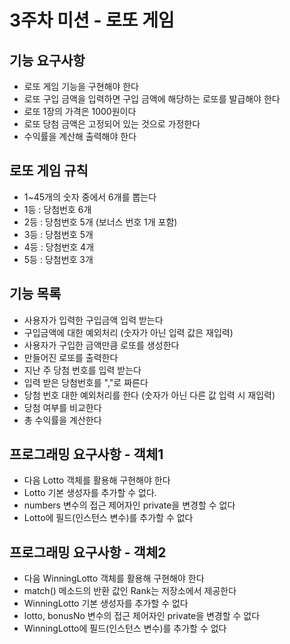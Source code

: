 ﻿# 3주차 미션 - 로또 게임

## 기능 요구사항
  - 로또 게임 기능을 구현해야 한다
  - 로또 구입 금액을 입력하면 구입 금액에 해당하는 로또를 발급해야 한다
  - 로또 1장의 가격은 1000원이다
  - 로또 당첨 금액은 고정되어 있는 것으로 가정한다
  - 수익률을 계산해 출력해야 한다

## 로또 게임 규칙
  - 1~45개의 숫자 중에서 6개를 뽑는다
  - 1등 : 당첨번호 6개
  - 2등 : 당첨번호 5개 (보너스 번호 1개 포함)
  - 3등 : 당첨번호 5개
  - 4등 : 당첨번호 4개
  - 5등 : 당첨번호 3개
  
## 기능 목록
  - 사용자가 입력한 구입금액 입력 받는다
  - 구입금액에 대한 예외처리 (숫자가 아닌 입력 값은 재입력)
  - 사용자가 구입한 금액만큼 로또를 생성한다
  - 만들어진 로또를 출력한다
  - 지난 주 당첨 번호를 입력 받는다
  - 입력 받은 당첨번호를 ","로 짜른다
  - 당첨 번호 대한 예외처리를 한다 (숫자가 아닌 다른 값 입력 시 재입력)
  - 당첨 여부를 비교한다
  - 총 수익률을 계산한다

## 프로그래밍 요구사항 - 객체1
  - 다음 Lotto 객체를 활용해 구현해야 한다
  - Lotto 기본 생성자를 추가할 수 없다.
  - numbers 변수의 접근 제어자인 private을 변경할 수 없다
  - Lotto에 필드(인스턴스 변수)를 추가할 수 없다
  
## 프로그래밍 요구사항 - 객체2
  - 다음 WinningLotto 객체를 활용해 구현해야 한다
  - match() 메소드의 반환 값인 Rank는 저장소에서 제공한다
  - WinningLotto 기본 생성자를 추가할 수 없다
  - lotto, bonusNo 변수의 접근 제어자인 private을 변경할 수 없다
  - WinningLotto에 필드(인스턴스 변수)를 추가할 수 없다
  
